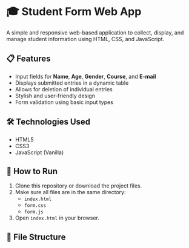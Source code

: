 # 🎓 Student Form Web App

A simple and responsive web-based application to collect, display, and manage student information using HTML, CSS, and JavaScript.

## 📋 Features

- Input fields for **Name**, **Age**, **Gender**, **Course**, and **E-mail**
- Displays submitted entries in a dynamic table
- Allows for deletion of individual entries
- Stylish and user-friendly design
- Form validation using basic input types

## 🛠️ Technologies Used

- HTML5
- CSS3
- JavaScript (Vanilla)

## 🚀 How to Run

1. Clone this repository or download the project files.
2. Make sure all files are in the same directory:
   - `index.html`
   - `form.css`
   - `form.js`
3. Open `index.html` in your browser.

## 📁 File Structure

